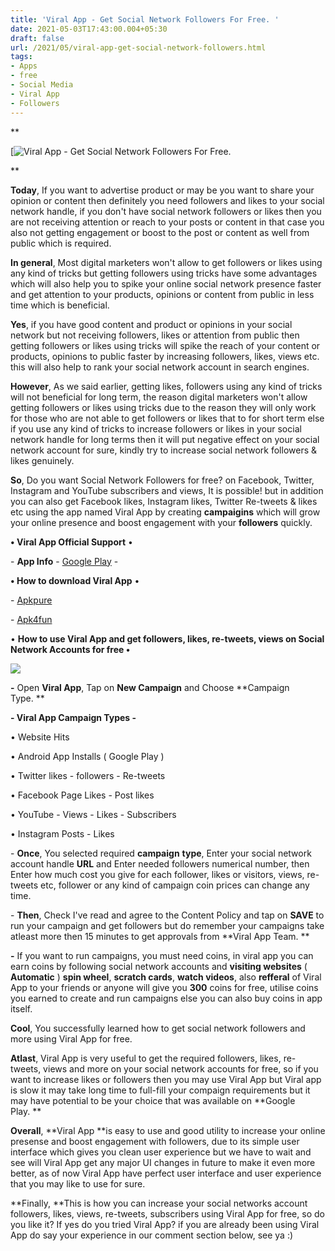 ```yaml
---
title: 'Viral App - Get Social Network Followers For Free. '
date: 2021-05-03T17:43:00.004+05:30
draft: false
url: /2021/05/viral-app-get-social-network-followers.html
tags: 
- Apps
- free
- Social Media
- Viral App
- Followers
---
```


**

[![Viral App - Get Social Network Followers For Free.](https://lh3.googleusercontent.com/-tbse11LA92E/YJE-AJ38rwI/AAAAAAAAEYI/WARFdAX_eQkOXG0xC1TLAyQqkALQ1OZXQCLcBGAsYHQ/w320-h180/1620131257285590-0.png "Viral App - Get Social Network Followers For Free.")

**

>   

**Today**, If you want to advertise product or may be you want to share your opinion or content then definitely you need followers and likes to your social network handle, if you don't have social network followers or likes then you are not receiving attention or reach to your posts or content in that case you also not getting engagement or boost to the post or content as well from public which is required.

**In general**, Most digital marketers won't allow to get followers or likes using any kind of tricks but getting followers using tricks have some advantages which will also help you to spike your online social network presence faster and get attention to your products, opinions or content from public in less time which is beneficial. 

  

**Yes**, if you have good content and product or opinions in your social network but not receiving followers, likes or attention from public then getting followers or likes using tricks will spike the reach of your content or products, opinions to public faster by increasing followers, likes, views etc. this will also help to rank your social network account in search engines. 

  

**However**, As we said earlier, getting likes, followers using any kind of tricks will not beneficial for long term, the reason digital marketers won't allow getting followers or likes using tricks due to the reason they will only work for those who are not able to get followers or likes that to for short term else if you use any kind of tricks to increase followers or likes in your social network handle for long terms then it will put negative effect on your social network account for sure, kindly try to increase social network followers & likes genuinely.

  

**So**, Do you want Social Network Followers for free? on Facebook, Twitter, Instagram and YouTube subscribers and views, It is possible! but in addition you can also get Facebook likes, Instagram likes, Twitter Re-tweets & likes etc using the app named Viral App by creating **campaigins** which will grow your online presence and boost engagement with your **followers** quickly. 

  

**• Viral App Official Support** •   

  

\- **App Info** - [Google Play](https://play.google.com/store/apps/details?id=xyz.viralapp.android) -  

  

**• How to download Viral App** •

  

\- [Apkpure](https://apkpure.com/viral-app-promote-app-website-social-networks/xyz.viralapp.android)

\- [Apk4fun](https://www.apk4now.com/apk/339267/viral-app-promote-app-website-amp-social-networks/download)

  

• **How to use Viral App and get followers, likes, re-tweets, views on Social Network Accounts for free •**

 **![](https://lh3.googleusercontent.com/-9-G0wd8GdLU/YJE6Z99vqNI/AAAAAAAAEXw/0PjgGrpBxxgLBb9pddna9qT9L2MkdQv2QCLcBGAsYHQ/s1600/1620130386476089-1.png)** 

**\-** Open **Viral App**, Tap on **New Campaign** and Choose **Campaign Type. **

  

**\- Viral App Campaign Types -**

  

• Website Hits 

• Android App Installs ( Google Play ) 

• Twitter likes - followers - Re-tweets 

• Facebook Page Likes - Post likes 

• YouTube - Views - Likes - Subscribers 

• Instagram Posts - Likes 

  

\- **Once**, You selected required **campaign** **type**, Enter your social network account handle **URL** and Enter needed followers numerical number, then Enter how much cost you give for each follower, likes or visitors, views, re-tweets etc, follower or any kind of campaign coin prices can change any time. 

  

  

\- **Then**, Check I've read and agree to the Content Policy and tap on **SAVE** to run your campaign and get followers but do remember your campaigns take atleast more then 15 minutes to get approvals from **Viral App Team. **

**\-** If you want to run campaigns, you must need coins, in viral app you can earn coins by following social network accounts and **visiting websites** ( **Automatic** ) **spin wheel**, **scratch cards**, **watch videos**, also **refferal** of Viral App to your friends or anyone will give you **300** coins for free, utilise coins you earned to create and run campaigns else you can also buy coins in app itself. 

  

**Cool**, You successfully learned how to get social network followers and more using Viral App for free. 

  

**Atlast**, Viral App is very useful to get the required followers, likes, re-tweets, views and more on your social network accounts for free, so if you want to increase likes or followers then you may use Viral App but Viral app is slow it may take long time to full-fill your compaign requirements but it may have potential to be your choice that was available on **Google Play. **  

**Overall**, **Viral App **is easy to use and good utility to increase your online presense and boost engagement with followers, due to its simple user interface which gives you clean user experience but we have to wait and see will Viral App get any major UI changes in future to make it even more better, as of now Viral App have perfect user interface and user experience that you may like to use for sure. 

  

**Finally, **This is how you can increase your social networks account followers, likes, views, re-tweets, subscribers using Viral App for free, so do you like it? If yes do you tried Viral App? if you are already been using Viral App do say your experience in our comment section below, see ya :)